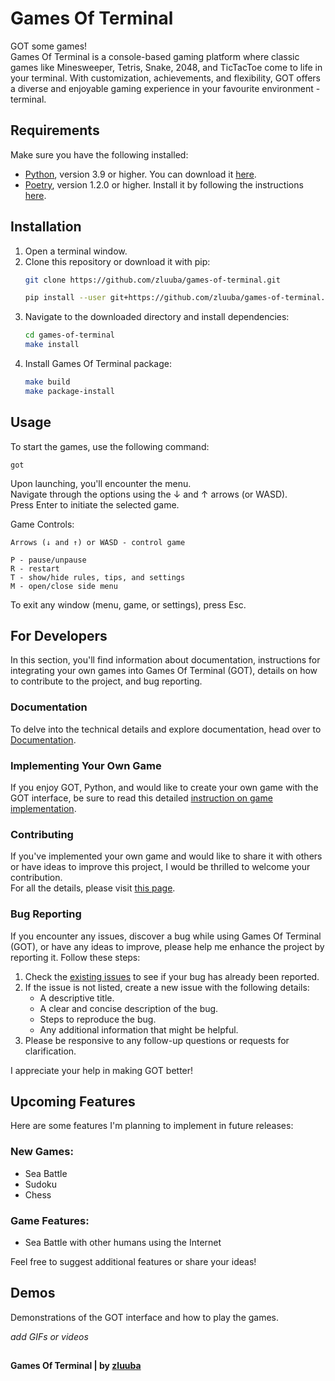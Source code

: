 # Games Of Terminal
GOT some games! <br>
Games Of Terminal is a console-based gaming platform where classic games like Minesweeper, Tetris, Snake, 2048, and TicTacToe come to life in your terminal. 
With customization, achievements, and flexibility, GOT offers a diverse and enjoyable gaming experience in your favourite environment - terminal.


## Requirements

Make sure you have the following installed:

- [Python](https://www.python.org/), version 3.9 or higher. You can download it [here](https://www.python.org/downloads/).
- [Poetry](https://python-poetry.org/), version 1.2.0 or higher. Install it by following the instructions [here](https://python-poetry.org/docs/#installation).


## Installation

1. Open a terminal window.
2. Clone this repository or download it with pip:
    ```bash
    git clone https://github.com/zluuba/games-of-terminal.git
    ```
    ```bash
    pip install --user git+https://github.com/zluuba/games-of-terminal.git
    ```
3. Navigate to the downloaded directory and install dependencies:
    ```bash
    cd games-of-terminal
    make install
    ```
4. Install Games Of Terminal package:
    ```bash
    make build
    make package-install
    ```


## Usage

To start the games, use the following command:
```ch
got
```

Upon launching, you'll encounter the menu. <br>
Navigate through the options using the ↓ and ↑ arrows (or WASD). <br>
Press Enter to initiate the selected game.

Game Controls:
```ch
Arrows (↓ and ↑) or WASD - control game

P - pause/unpause
R - restart
T - show/hide rules, tips, and settings
M - open/close side menu
```
To exit any window (menu, game, or settings), press Esc.


## For Developers

In this section, you'll find information about documentation, instructions for integrating your own games 
into Games Of Terminal (GOT), details on how to contribute to the project, and bug reporting.

### Documentation
To delve into the technical details and explore documentation, head over to [Documentation](link-to-your-documentation).

### Implementing Your Own Game
If you enjoy GOT, Python, and would like to create your own game with the GOT interface, 
be sure to read this detailed [instruction on game implementation](link-to-game-implementing-instruction).

### Contributing
If you've implemented your own game and would like to share it with others or have ideas to improve this project, 
I would be thrilled to welcome your contribution. <br>
For all the details, please visit [this page](link-to-contributing).

### Bug Reporting
If you encounter any issues, discover a bug while using Games Of Terminal (GOT), 
or have any ideas to improve, please help me enhance the project by reporting it. 
Follow these steps:

1. Check the [existing issues](link-to-issues) to see if your bug has already been reported.
2. If the issue is not listed, create a new issue with the following details:
   - A descriptive title.
   - A clear and concise description of the bug.
   - Steps to reproduce the bug.
   - Any additional information that might be helpful.
3. Please be responsive to any follow-up questions or requests for clarification.

I appreciate your help in making GOT better!


## Upcoming Features

Here are some features I'm planning to implement in future releases:

### New Games:
- Sea Battle
- Sudoku
- Chess

### Game Features:
- Sea Battle with other humans using the Internet

Feel free to suggest additional features or share your ideas!

## Demos

Demonstrations of the GOT interface and how to play the games.

*add GIFs or videos*


##

**Games Of Terminal | by [zluuba](https://github.com/zluuba)**
